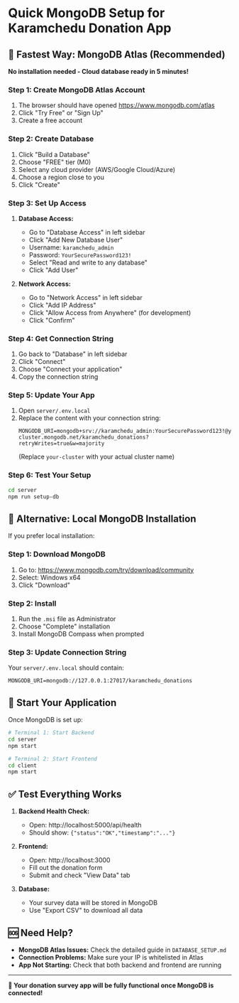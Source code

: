 # Quick MongoDB Setup for Karamchedu Donation App

## 🚀 Fastest Way: MongoDB Atlas (Recommended)

**No installation needed - Cloud database ready in 5 minutes!**

### Step 1: Create MongoDB Atlas Account
1. The browser should have opened https://www.mongodb.com/atlas
2. Click "Try Free" or "Sign Up"
3. Create a free account

### Step 2: Create Database
1. Click "Build a Database"
2. Choose "FREE" tier (M0)
3. Select any cloud provider (AWS/Google Cloud/Azure)
4. Choose a region close to you
5. Click "Create"

### Step 3: Set Up Access
1. **Database Access:**
   - Go to "Database Access" in left sidebar
   - Click "Add New Database User"
   - Username: `karamchedu_admin`
   - Password: `YourSecurePassword123!`
   - Select "Read and write to any database"
   - Click "Add User"

2. **Network Access:**
   - Go to "Network Access" in left sidebar
   - Click "Add IP Address"
   - Click "Allow Access from Anywhere" (for development)
   - Click "Confirm"

### Step 4: Get Connection String
1. Go back to "Database" in left sidebar
2. Click "Connect"
3. Choose "Connect your application"
4. Copy the connection string

### Step 5: Update Your App
1. Open `server/.env.local`
2. Replace the content with your connection string:
   ```
   MONGODB_URI=mongodb+srv://karamchedu_admin:YourSecurePassword123!@your-cluster.mongodb.net/karamchedu_donations?retryWrites=true&w=majority
   ```
   (Replace `your-cluster` with your actual cluster name)

### Step 6: Test Your Setup
```bash
cd server
npm run setup-db
```

## 🔧 Alternative: Local MongoDB Installation

If you prefer local installation:

### Step 1: Download MongoDB
1. Go to: https://www.mongodb.com/try/download/community
2. Select: Windows x64
3. Click "Download"

### Step 2: Install
1. Run the `.msi` file as Administrator
2. Choose "Complete" installation
3. Install MongoDB Compass when prompted

### Step 3: Update Connection String
Your `server/.env.local` should contain:
```
MONGODB_URI=mongodb://127.0.0.1:27017/karamchedu_donations
```

## 🎯 Start Your Application

Once MongoDB is set up:

```bash
# Terminal 1: Start Backend
cd server
npm start

# Terminal 2: Start Frontend  
cd client
npm start
```

## ✅ Test Everything Works

1. **Backend Health Check:**
   - Open: http://localhost:5000/api/health
   - Should show: `{"status":"OK","timestamp":"..."}`

2. **Frontend:**
   - Open: http://localhost:3000
   - Fill out the donation form
   - Submit and check "View Data" tab

3. **Database:**
   - Your survey data will be stored in MongoDB
   - Use "Export CSV" to download all data

## 🆘 Need Help?

- **MongoDB Atlas Issues:** Check the detailed guide in `DATABASE_SETUP.md`
- **Connection Problems:** Make sure your IP is whitelisted in Atlas
- **App Not Starting:** Check that both backend and frontend are running

---

**🎉 Your donation survey app will be fully functional once MongoDB is connected!** 